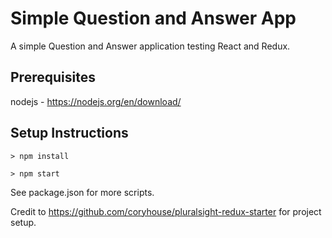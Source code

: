 # Simple Question and Answer App

A simple Question and Answer application testing React and Redux.

## Prerequisites

nodejs - https://nodejs.org/en/download/

## Setup Instructions

`> npm install `

`> npm start `

See package.json for more scripts.

Credit to https://github.com/coryhouse/pluralsight-redux-starter for project setup.
